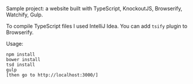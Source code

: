 Sample project: a website built with TypeScript, KnockoutJS, Browserify, Watchify, Gulp.

To compile TypeScript files I used IntelliJ Idea. You can add `tsify` plugin to Browserify.

Usage:

    npm install
    bower install
    tsd install
    gulp
    [then go to http://localhost:3000/]